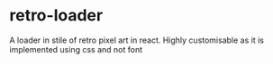 # retro-loader
A loader in stile of retro pixel art in react. Highly customisable as it is implemented using css and not font
